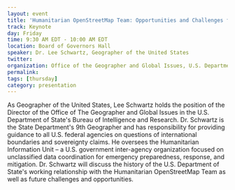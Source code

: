 ```yaml
---
layout: event
title: 'Humanitarian OpenStreetMap Team: Opportunities and Challenges for the Future'
track: Keynote
day: Friday
time: 9:30 AM EDT - 10:00 AM EDT
location: Board of Governors Hall
speaker: Dr. Lee Schwartz, Geographer of the United States
twitter: 
organization: Office of the Geographer and Global Issues, U.S. Department of State
permalink: 
tags: [thursday]
category: presentation
---
```


As Geographer of the United States, Lee Schwartz holds the position of the Director of the Office of The Geographer and Global Issues in the U.S. Department of State's Bureau of Intelligence and Research.  Dr. Schwartz is the State Department's 9th Geographer and has responsibility for providing guidance to all U.S. federal agencies on questions of international boundaries and sovereignty claims.  He oversees the Humanitarian Information Unit – a U.S. government inter-agency organization focused on unclassified data coordination for emergency preparedness, response, and mitigation. Dr. Schwartz will discuss the history of the U.S. Department of State's working relationship with the Humanitarian OpenStreetMap Team as well as future challenges and opportunities.
